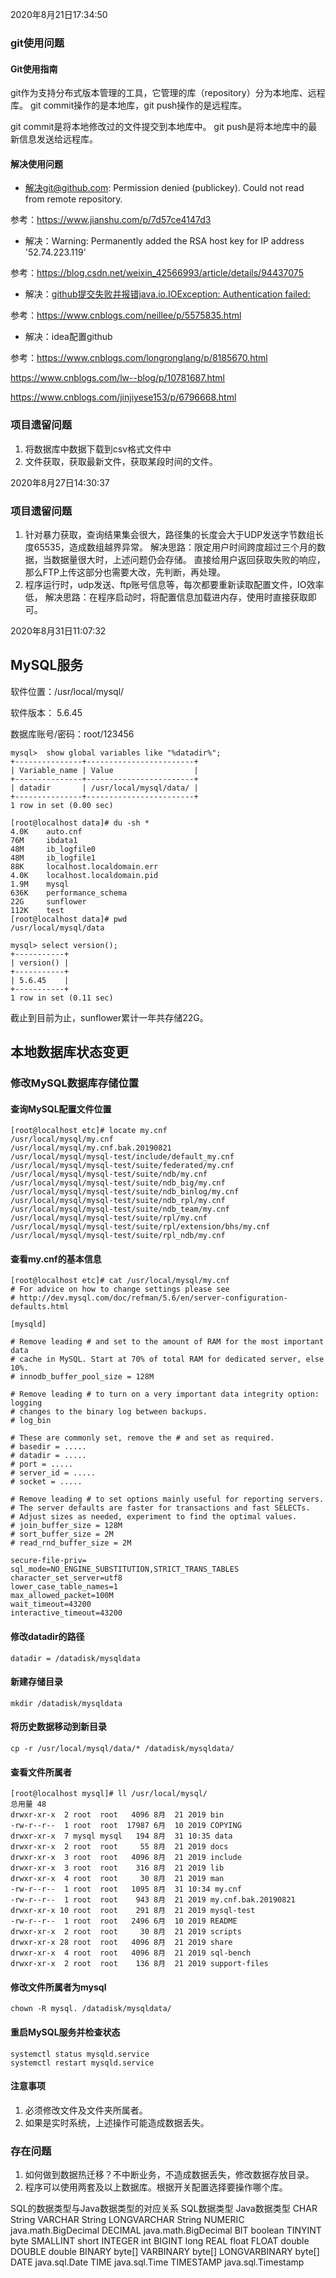 2020年8月21日17:34:50

### git使用问题

#### Git使用指南

git作为支持分布式版本管理的工具，它管理的库（repository）分为本地库、远程库。 git commit操作的是本地库，git push操作的是远程库。

git commit是将本地修改过的文件提交到本地库中。 git push是将本地库中的最新信息发送给远程库。

#### 解决使用问题

- 解决git@github.com: Permission denied (publickey). Could not read from remote repository.

参考：https://www.jianshu.com/p/7d57ce4147d3

- 解决：Warning: Permanently added the RSA host key for IP address '52.74.223.119'

参考：https://blog.csdn.net/weixin_42566993/article/details/94437075

- 解决：[github提交失败并报错java.io.IOException: Authentication failed:](https://www.cnblogs.com/neillee/p/5575835.html)

参考：https://www.cnblogs.com/neillee/p/5575835.html

- 解决：idea配置github

参考：https://www.cnblogs.com/longronglang/p/8185670.html

https://www.cnblogs.com/lw--blog/p/10781687.html

https://www.cnblogs.com/jinjiyese153/p/6796668.html

### 项目遗留问题

1. 将数据库中数据下载到csv格式文件中
2. 文件获取，获取最新文件，获取某段时间的文件。



2020年8月27日14:30:37

### 项目遗留问题

1. 针对暴力获取，查询结果集会很大，路径集的长度会大于UDP发送字节数组长度65535，造成数组越界异常。
   解决思路：限定用户时间跨度超过三个月的数据，当数据量很大时，上述问题仍会存储。
   直接给用户返回获取失败的响应，那么FTP上传这部分也需要大改，先判断，再处理。
2. 程序运行时，udp发送、ftp账号信息等，每次都要重新读取配置文件，IO效率低，
   解决思路：在程序启动时，将配置信息加载进内存，使用时直接获取即可。

2020年8月31日11:07:32

## MySQL服务

软件位置：/usr/local/mysql/

软件版本： 5.6.45  

数据库账号/密码：root/123456

```mysql
mysql>  show global variables like "%datadir%";
+---------------+------------------------+
| Variable_name | Value                  |
+---------------+------------------------+
| datadir       | /usr/local/mysql/data/ |
+---------------+------------------------+
1 row in set (0.00 sec)

[root@localhost data]# du -sh *
4.0K    auto.cnf
76M     ibdata1
48M     ib_logfile0
48M     ib_logfile1
88K     localhost.localdomain.err
4.0K    localhost.localdomain.pid
1.9M    mysql
636K    performance_schema
22G     sunflower
112K    test
[root@localhost data]# pwd
/usr/local/mysql/data

mysql> select version();
+-----------+
| version() |
+-----------+
| 5.6.45    |
+-----------+
1 row in set (0.11 sec)
```

截止到目前为止，sunflower累计一年共存储22G。

## 本地数据库状态变更

### 修改MySQL数据库存储位置

#### 查询MySQL配置文件位置

```
[root@localhost etc]# locate my.cnf
/usr/local/mysql/my.cnf
/usr/local/mysql/my.cnf.bak.20190821
/usr/local/mysql/mysql-test/include/default_my.cnf
/usr/local/mysql/mysql-test/suite/federated/my.cnf
/usr/local/mysql/mysql-test/suite/ndb/my.cnf
/usr/local/mysql/mysql-test/suite/ndb_big/my.cnf
/usr/local/mysql/mysql-test/suite/ndb_binlog/my.cnf
/usr/local/mysql/mysql-test/suite/ndb_rpl/my.cnf
/usr/local/mysql/mysql-test/suite/ndb_team/my.cnf
/usr/local/mysql/mysql-test/suite/rpl/my.cnf
/usr/local/mysql/mysql-test/suite/rpl/extension/bhs/my.cnf
/usr/local/mysql/mysql-test/suite/rpl_ndb/my.cnf
```

####  查看my.cnf的基本信息

```
[root@localhost etc]# cat /usr/local/mysql/my.cnf
# For advice on how to change settings please see
# http://dev.mysql.com/doc/refman/5.6/en/server-configuration-defaults.html

[mysqld]

# Remove leading # and set to the amount of RAM for the most important data
# cache in MySQL. Start at 70% of total RAM for dedicated server, else 10%.
# innodb_buffer_pool_size = 128M

# Remove leading # to turn on a very important data integrity option: logging
# changes to the binary log between backups.
# log_bin

# These are commonly set, remove the # and set as required.
# basedir = .....
# datadir = .....
# port = .....
# server_id = .....
# socket = .....

# Remove leading # to set options mainly useful for reporting servers.
# The server defaults are faster for transactions and fast SELECTs.
# Adjust sizes as needed, experiment to find the optimal values.
# join_buffer_size = 128M
# sort_buffer_size = 2M
# read_rnd_buffer_size = 2M

secure-file-priv=
sql_mode=NO_ENGINE_SUBSTITUTION,STRICT_TRANS_TABLES
character_set_server=utf8
lower_case_table_names=1
max_allowed_packet=100M
wait_timeout=43200
interactive_timeout=43200
```

#### 修改datadir的路径

```
datadir = /datadisk/mysqldata
```

#### 新建存储目录

```
mkdir /datadisk/mysqldata
```

#### 将历史数据移动到新目录

```
cp -r /usr/local/mysql/data/* /datadisk/mysqldata/
```

#### 查看文件所属者

```
[root@localhost mysql]# ll /usr/local/mysql/
总用量 48
drwxr-xr-x  2 root  root   4096 8月  21 2019 bin
-rw-r--r--  1 root  root  17987 6月  10 2019 COPYING
drwxr-xr-x  7 mysql mysql   194 8月  31 10:35 data
drwxr-xr-x  2 root  root     55 8月  21 2019 docs
drwxr-xr-x  3 root  root   4096 8月  21 2019 include
drwxr-xr-x  3 root  root    316 8月  21 2019 lib
drwxr-xr-x  4 root  root     30 8月  21 2019 man
-rw-r--r--  1 root  root   1095 8月  31 10:34 my.cnf
-rw-r--r--  1 root  root    943 8月  21 2019 my.cnf.bak.20190821
drwxr-xr-x 10 root  root    291 8月  21 2019 mysql-test
-rw-r--r--  1 root  root   2496 6月  10 2019 README
drwxr-xr-x  2 root  root     30 8月  21 2019 scripts
drwxr-xr-x 28 root  root   4096 8月  21 2019 share
drwxr-xr-x  4 root  root   4096 8月  21 2019 sql-bench
drwxr-xr-x  2 root  root    136 8月  21 2019 support-files
```

#### 修改文件所属者为mysql

```
chown -R mysql. /datadisk/mysqldata/
```

#### 重启MySQL服务并检查状态

```
systemctl status mysqld.service
systemctl restart mysqld.service
```

#### 注意事项

1. 必须修改文件及文件夹所属者。
2. 如果是实时系统，上述操作可能造成数据丢失。

### 存在问题

1. 如何做到数据热迁移？不中断业务，不造成数据丢失，修改数据存放目录。
2. 程序可以使用两套及以上数据库。根据开关配置选择要操作哪个库。

SQL的数据类型与Java数据类型的对应关系
SQL数据类型 Java数据类型
CHAR                          String
VARCHAR                  String
LONGVARCHAR        String
NUMERIC                   java.math.BigDecimal
DECIMAL                     java.math.BigDecimal
BIT                                  boolean
TINYINT                         byte
SMALLINT                      short
INTEGER                        int
BIGINT                             long
REAL                                float
FLOAT                              double
DOUBLE                          double
BINARY                             byte[]
VARBINARY                      byte[]
LONGVARBINARY          byte[]
DATE                                 java.sql.Date
TIME                                  java.sql.Time
TIMESTAMP                     java.sql.Timestamp